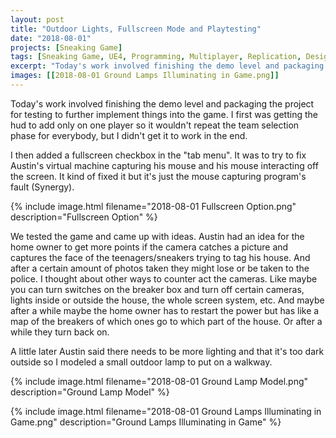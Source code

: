 ```yaml
---
layout: post
title: "Outdoor Lights, Fullscreen Mode and Playtesting"
date: "2018-08-01"
projects: [Sneaking Game]
tags: [Sneaking Game, UE4, Programming, Multiplayer, Replication, Design, Level Design, Thief, Stealth, HUD, UI, 3D Modeling, Blender, Playtesting]
excerpt: "Today's work involved finishing the demo level and packaging the project for testing to further implement things into the game."
images: [[2018-08-01 Ground Lamps Illuminating in Game.png]]
---
```


Today's work involved finishing the demo level and packaging the project for testing to further implement things into the game. I first was getting the hud to add only on one player so it wouldn't repeat the team selection phase for everybody, but I didn't get it to work in the end.

I then added a fullscreen checkbox in the "tab menu". It was to try to fix Austin's virtual machine capturing his mouse and his mouse interacting off the screen. It kind of fixed it but it's just the mouse capturing program's fault (Synergy).

{% include image.html filename="2018-08-01 Fullscreen Option.png" description="Fullscreen Option" %}

We tested the game and came up with ideas. Austin had an idea for the home owner to get more points if the camera catches a picture and captures the face of the teenagers/sneakers trying to tag his house. And after a certain amount of photos taken they might lose or be taken to the police. I thought about other ways to counter act the cameras. Like maybe you can turn switches on the breaker box and turn off certain cameras, lights inside or outside the house, the whole screen system, etc. And maybe after a while maybe the home owner has to restart the power but has like a map of the breakers of which ones go to which part of the house. Or after a while they turn back on.

A little later Austin said there needs to be more lighting and that it's too dark outside so I modeled a small outdoor lamp to put on a walkway.

{% include image.html filename="2018-08-01 Ground Lamp Model.png" description="Ground Lamp Model" %}

{% include image.html filename="2018-08-01 Ground Lamps Illuminating in Game.png" description="Ground Lamps Illuminating in Game" %}